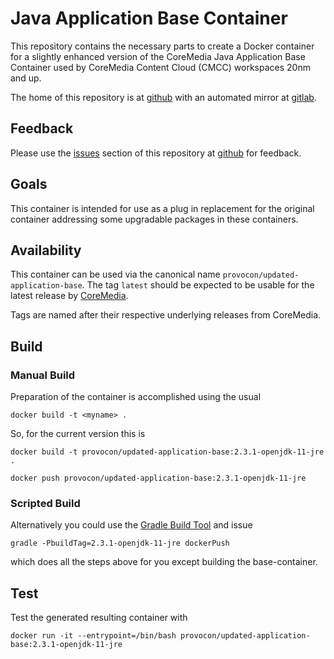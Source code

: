 # Java Application Base Container

This repository contains the necessary parts to create a Docker container for a 
slightly enhanced version of the CoreMedia Java Application Base Container used
by CoreMedia Content Cloud (CMCC) workspaces 20nm and up.

The home of this repository is at [github][github] with an automated mirror at
[gitlab][gitlab].

## Feedback

Please use the [issues][issues] section of this repository at [github][github] 
for feedback. 

## Goals

This container is intended for use as a plug in replacement for the original
container addressing some upgradable packages in these containers.

## Availability

This container can be used via the canonical name `provocon/updated-application-base`.
The tag `latest` should be expected to be usable for the latest release by 
[CoreMedia][coremedia].

Tags are named after their respective underlying releases from CoreMedia.

## Build

### Manual Build

Preparation of the container is accomplished using the usual

```
docker build -t <myname> .
```

So, for the current version this is

```
docker build -t provocon/updated-application-base:2.3.1-openjdk-11-jre .
```

```
docker push provocon/updated-application-base:2.3.1-openjdk-11-jre
```

### Scripted Build

Alternatively you could use the [Gradle Build Tool][gradle] and issue

```
gradle -PbuildTag=2.3.1-openjdk-11-jre dockerPush
```

which does all the steps above for you except building the base-container.


## Test

Test the generated resulting container with

```
docker run -it --entrypoint=/bin/bash provocon/updated-application-base:2.3.1-openjdk-11-jre
```

[sencha]: https://www.sencha.com/products/extjs/cmd-download/
[coremedia]: https://www.coremedia.com/
[gitlabci]: https://gitlab.com/
[issues]: https://github.com/provocon/updated-application-base/issues
[github]: https://github.com/provocon/updated-application-base
[gitlab]: https://gitlab.com/provocon/updated-application-base
[maven]: https://maven.apache.org/
[gradle]: https://gradle.org/
